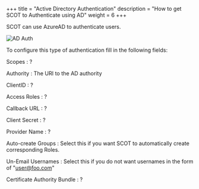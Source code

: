 +++
title = "Active Directory Authentication"
description = "How to get SCOT to Authenticate using AD"
weight = 6
+++

SCOT can use AzureAD to authenticate users.  

![AD Auth](/images/ADAuth.png)

To configure this type of authentication fill in the following fields:

Scopes
: ?

Authority
: The URI to the AD authority

ClientID
: ?

Access Roles
: ?

Callback URL
: ?

Client Secret
: ?

Provider Name
: ?

Auto-create Groups
: Select this if you want SCOT to automatically create corresponding Roles.

Un-Email Usernames
: Select this if you do not want usernames in the form of "user@foo.com"

Certificate Authority Bundle
: ?


